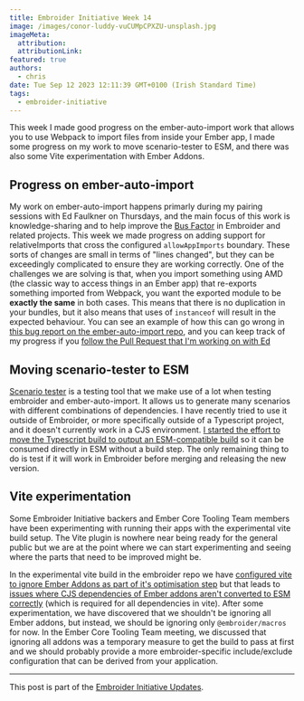 ```yaml
---
title: Embroider Initiative Week 14
image: /images/conor-luddy-vuCUMpCPXZU-unsplash.jpg
imageMeta:
  attribution:
  attributionLink:
featured: true
authors:
  - chris
date: Tue Sep 12 2023 12:11:39 GMT+0100 (Irish Standard Time)
tags:
  - embroider-initiative
---
```


This week I made good progress on the ember-auto-import work that allows you to use Webpack to import files from inside your Ember app, I made some progress on my work to move scenario-tester to ESM, and there was also some Vite experimentation with Ember Addons. 

## Progress on ember-auto-import

My work on ember-auto-import happens primarly during my pairing sessions with Ed Faulkner on Thursdays, and the main focus of this work is knowledge-sharing and to help improve the [Bus Factor](https://en.wikipedia.org/wiki/Bus_factor) in Embroider and related projects. This week we made progress on adding support for relativeImports that cross the configured `allowAppImports` boundary. These sorts of changes are small in terms of "lines changed", but they can be exceedingly complicated to ensure they are working correctly. One of the challenges we are solving is that, when you import something using AMD (the classic way to access things in an Ember app) that re-exports something imported from Webpack, you want the exported module to be **exactly the same** in both cases. This means that there is no duplication in your bundles, but it also means that uses of `instanceof` will result in the expected behaviour. You can see an example of how this can go wrong in [this bug report on the ember-auto-import repo](https://github.com/embroider-build/ember-auto-import/issues/503), and you can keep track of my progress if you [follow the Pull Request that I'm working on with Ed](https://github.com/embroider-build/ember-auto-import/pull/587)

## Moving scenario-tester to ESM

[Scenario tester](https://github.com/embroider-build/scenario-tester) is a testing tool that we make use of a lot when testing embroider and ember-auto-import. It allows us to generate many scenarios with different combinations of dependencies. I have recently tried to use it outside of Embroider, or more specifically outside of a Typescript project, and it doesn't currently work in a CJS environment. [I started the effort to move the Typescript build to output an ESM-compatible build](https://github.com/embroider-build/scenario-tester/pull/18) so it can be consumed directly in ESM without a build step. The only remaining thing to do is test if it will work in Embroider before merging and releasing the new version.

## Vite experimentation

Some Embroider Initiative backers and Ember Core Tooling Team members have been experimenting with running their apps with the experimental vite build setup. The Vite plugin is nowhere near being ready for the general public but we are at the point where we can start experimenting and seeing where the parts that need to be improved might be. 

In the experimental vite build in the embroider repo we have [configured vite to ignore Ember Addons as part of it's optimisation step](https://github.com/embroider-build/embroider/blob/main/tests/vite-app/vite.config.mts#L26-L28) but that leads to [issues where CJS dependencies of Ember addons aren't converted to ESM correctly](https://github.com/embroider-build/embroider/issues/1583) (which is required for all dependencies in vite). After some experimentation, we have discovered that we shouldn't be ignoring all Ember addons, but instead, we should be ignoring only `@embroider/macros` for now. In the Ember Core Tooling Team meeting, we discussed that ignoring all addons was a temporary measure to get the build to pass at first and we should probably provide a more embroider-specific include/exclude configuration that can be derived from your application.

--- 

This post is part of the [Embroider Initiative Updates](/embroider-initiative-updates).

